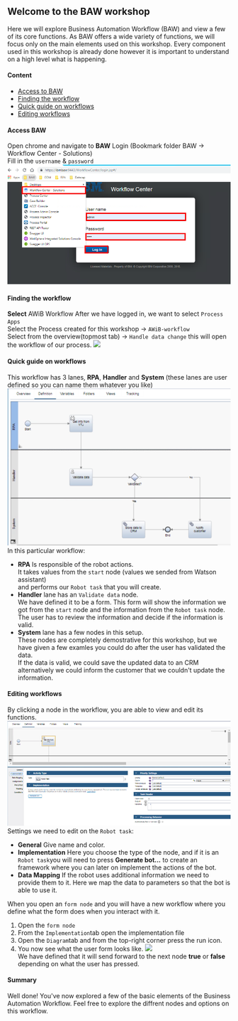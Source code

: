 ## Welcome to the BAW workshop
Here we will explore Business Automation Workflow (BAW) and view a few of its core functions. As BAW offers a wide variety of functions, we will focus only on the main elements used on this workshop. Every component used in this workshop is already done however it is important to understand on a high level what is happening. 

#### Content
- [Access to BAW](#access-baw)
- [Finding the workflow](#finding-the-workflow)
- [Quick guide on workflows](#quick-guide-on-workflows)
- [Editing workflows](#editing-workflows)  

#### Access BAW
Open chrome and navigate to **BAW** Login (Bookmark folder BAW -> Workflow Center - Solutions)  
Fill in the ``username`` & ``password`` 
![](./images/BAW_Login.png)
#### Finding the workflow  

**Select** AWiB Workflow
After we have logged in, we want to select ``Process Apps``  
Select the Process created for this workshop -> ``AWiB-workflow``  
Select from the overview(topmost tab) -> ``Handle data change`` this will open the workflow of our process.
![](./images/BAW_Workflow.gif)
#### Quick guide on workflows
This workflow has 3 lanes, **RPA**, **Handler** and **System** (these lanes are user defined so you can name them whatever you like)  
![](./images/BAW_Design.png)  
In this particular workflow:  
- **RPA** Is responsible of the robot actions.  
It takes values from the ``start`` node (values we sended from Watson assistant)  
and performs our ``Robot task`` that you will create.  
- **Handler** lane has an ``Validate data`` node.  
We have defined it to be a form. This form will show the information we got from the ``start`` node and the information from the ``Robot task`` node.  
The user has to review the information and decide if the information is valid.
- **System** lane has a few nodes in this setup.  
These nodes are completely demostrative for this workshop, but we have given a few examles you could do after the user has validated the data.  
If the data is valid, we could save the updated data to an CRM alternatively we could inform the customer that we couldn't update the information.   
#### Editing workflows
By clicking a node in the workflow, you are able to view and edit its functions.  
![](./images/Robot_Info.png)   
Settings we need to edit on the ``Robot task``:  
- **General** Give name and color. 
- **Implementation** Here you choose the type of the node, and if it is an ``Robot task``you will need to press **Generate bot...** to create an framework where you can later on implement the actions of the bot.  
- **Data Mapping** If the robot uses additional information we need to provide them to it. Here we map the data to parameters so that the bot is able to use it.

When you open an ``form node`` and you will have a new workflow where you define what the form does when you interact with it.
1. Open the ``form node``
2. From the ``Implementation``tab open the implementation file
3. Open the ``Diagram``tab and from the top-right corner press the run icon.
4. You now see what the user form looks like.
![](./images/Form_Workflow.gif)  
We have defined that it will send forward to the next node __true__ or __false__ depending on what the user has pressed.  

#### Summary
Well done! You've now explored a few of the basic elements of the Business Automation Workflow. Feel free to explore the diffrent nodes and options on this workflow.